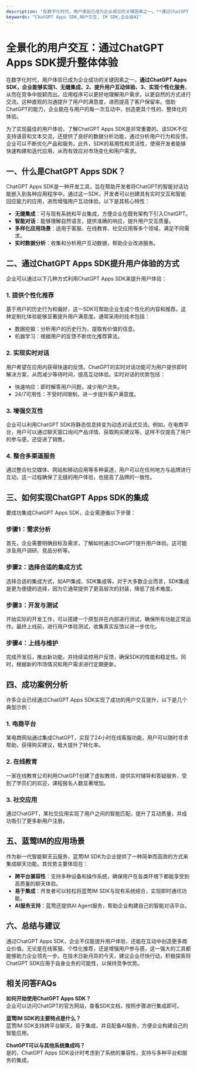 ```yaml
---
description: "在数字化时代，用户体验已成为企业成功的关键因素之一。**通过ChatGPT Apps SDK，企业能够实现1、无缝集成、2、提升用户互动体验、3、实现个性化服务**，从而在竞争中脱颖而出。应用程序可以更好地理解用户需求，以更自然的方式进行交流。这种直观的沟通提升了用户的满意度，进而提高了客户保留率。借助ChatGPT的能力，企业能在与用户的每一次互动中，创造更具个性的、整体化的体验。"
keywords: "ChatGPT Apps SDK,用户交互, IM SDK,企业级AI"
---
```

# 全景化的用户交互：通过ChatGPT Apps SDK提升整体体验  

在数字化时代，用户体验已成为企业成功的关键因素之一。**通过ChatGPT Apps SDK，企业能够实现1、无缝集成、2、提升用户互动体验、3、实现个性化服务**，从而在竞争中脱颖而出。应用程序可以更好地理解用户需求，以更自然的方式进行交流。这种直观的沟通提升了用户的满意度，进而提高了客户保留率。借助ChatGPT的能力，企业能在与用户的每一次互动中，创造更具个性的、整体化的体验。

为了实现最佳的用户体验，了解ChatGPT Apps SDK是非常重要的。该SDK不仅支持语音和文本交流，还提供了良好的数据分析功能，通过分析用户行为和反馈，企业可以不断优化产品和服务。此外，SDK的易用性和灵活性，使得开发者能够快速构建和迭代应用，从而有效应对市场变化和用户需求。

## **一、什么是ChatGPT Apps SDK？**

ChatGPT Apps SDK是一种开发工具，旨在帮助开发者将ChatGPT的智能对话功能嵌入到各种应用程序中。通过这一SDK，开发者可以创建具有实时交互和智能回应能力的应用，进而增强用户互动体验。以下是其核心特性：

- **无缝集成**：可与现有系统和平台集成，方便企业在既有架构下引入ChatGPT。
- **智能对话**：能够理解自然语言，提供准确的响应，提升用户交互质量。
- **多样化应用场景**：适用于客服、在线教育、社交应用等多个领域，满足不同需求。
- **实时数据分析**：收集和分析用户互动数据，帮助企业改进服务。

## **二、通过ChatGPT Apps SDK提升用户体验的方式**

企业可以通过以下几种方式利用ChatGPT Apps SDK来提升用户体验：

### **1. 提供个性化推荐**

基于用户的历史行为和偏好，这一SDK可帮助企业生成个性化的内容和推荐。这种定制化体验能够显著提升用户满意度。通常采用的技术包括：

- 数据挖掘：分析用户的历史行为，提取有价值的信息。
- 机器学习：根据用户的反馈不断优化推荐算法。

### **2. 实现实时对话**

用户希望在应用内获得快速的反馈。ChatGPT的实时对话功能可为用户提供即时解决方案，从而减少等待时间，提高互动体验。实时对话的优势包括：

- 快速响应：即时解答用户问题，减少用户流失。
- 24/7可用性：不受时间限制，进一步提升客户满意度。

### **3. 增强交互性**

企业可以利用ChatGPT SDK将静态信息转变为动态对话式交流。例如，在电商平台，用户可以通过聊天窗口询问产品详情、获取购买建议等。这样不仅提高了用户的参与感，还促进了销售。

### **4. 整合多渠道服务**

通过整合社交媒体、网站和移动应用等多种渠道，用户可以在任何地方与品牌进行互动。这一过程确保了无缝的用户体验，也提高了品牌的一致性。

## **三、如何实现ChatGPT Apps SDK的集成**

要成功集成ChatGPT Apps SDK，企业需遵循以下步骤：

### **步骤1：需求分析**

首先，企业需要明确目标及需求，了解如何通过ChatGPT提升用户体验。这可能涉及用户调研、竞品分析等。

### **步骤2：选择合适的集成方式**

选择合适的集成方式，如API集成、SDK集成等。对于大多数企业而言，SDK集成是更为便捷的选择，因为它通常提供了更高层次的封装，降低了技术难度。

### **步骤3：开发与测试**

开始实际的开发工作，可以搭建一个原型并在内部进行测试，确保所有功能正常运作。最终上线前，进行用户体验测试，收集真实反馈以进一步优化。

### **步骤4：上线与维护**

完成开发后，推出新功能，并持续监控用户反馈，确保SDK的性能和稳定性。同时，根据新的市场情况和用户需求进行定期更新。

## **四、成功案例分析**

许多企业已经通过ChatGPT Apps SDK实现了成功的用户交互提升，以下是几个典型示例：

### **1. 电商平台**

某电商网站通过集成ChatGPT，实现了24小时在线客服功能，用户可以随时寻求帮助，获得购买建议，极大提升了转化率。

### **2. 在线教育**

一家在线教育公司利用ChatGPT创建了虚拟教师，提供实时辅导和答疑服务，受到了学员们的欢迎，课程报名人数显著增加。

### **3. 社交应用**

通过ChatGPT，某社交应用实现了用户之间的智能匹配，提升了互动质量，并成功吸引了更多新用户注册。

## **五、蓝莺IM的应用场景**

作为新一代智能聊天云服务，蓝莺IM SDK为企业提供了一种简单而高效的方式来集成聊天功能。其优势主要体现在：

- **跨平台兼容性**：支持多种设备和操作系统，确保用户在各类环境下都能享受到高质量的聊天体验。
- **易于集成**：开发者可以轻松将蓝莺IM SDK与现有系统结合，实现即时通讯功能。
- **AI服务支持**：蓝莺还提供AI Agent服务，帮助企业构建自己的智能对话平台。

## **六、总结与建议**

通过ChatGPT Apps SDK，企业不仅能提升用户体验，还能在互动中创造更多商业价值。无论是在线客服、个性化推荐，还是增强用户参与感，这一强大的工具都能够助力企业领先一步。在技术日新月异的今天，建议企业尽快行动，积极探索将ChatGPT SDK应用于自身业务的可能性，以保持竞争优势。

## 相关问答FAQs

**如何开始使用ChatGPT Apps SDK？**  
企业可以访问ChatGPT的官方网站，查看SDK文档，按照步骤进行集成即可。

**蓝莺IM SDK的主要特点是什么？**  
蓝莺IM SDK支持跨平台聊天，易于集成，并且配备AI服务，方便企业构建自己的智能应用。

**ChatGPT可以与其他系统集成吗？**  
是的，ChatGPT Apps SDK设计时考虑到了系统的兼容性，支持与多种平台和服务的集成。
